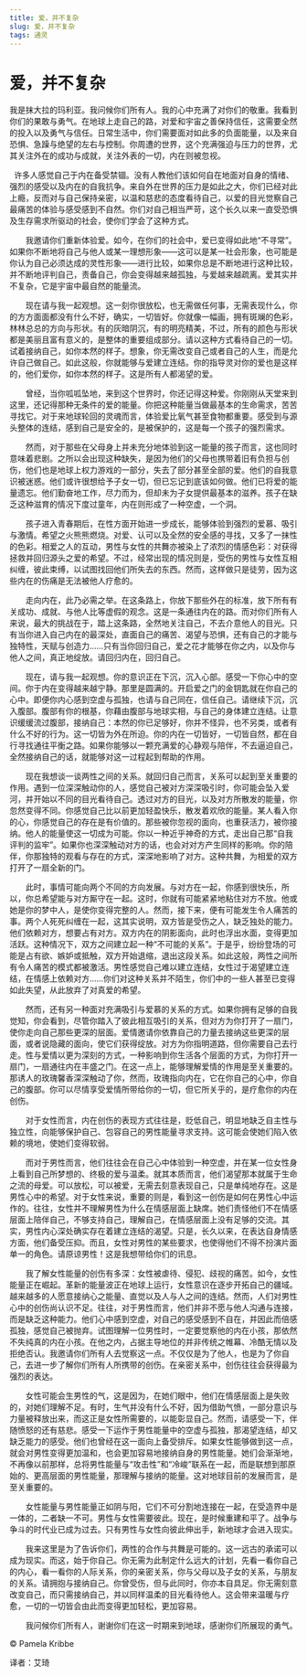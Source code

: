 ```yaml
--- 
title: 爱，并不复杂 
slug: 爱，并不复杂 
tags: 通灵 
--- 
```

# 爱，并不复杂

我是抹大拉的玛利亚。我问候你们所有人。我的心中充满了对你们的敬重。我看到你们的果敢与勇气。在地球上走自己的路，对爱和宇宙之善保持信任，这需要全然的投入以及勇气与信任。日常生活中，你们需要面对如此多的负面能量，以及来自恐惧、急躁与绝望的左右与控制。你周遭的世界，这个充满强迫与压力的世界，尤其关注外在的成功与成就，关注外表的一切，内在则被忽视。

  许多人感觉自己于内在备受禁锢。没有人教他们该如何自在地面对自身的情绪、强烈的感受以及内在的自我抗争。来自外在世界的压力是如此之大，你们已经对此上瘾，反而对与自己保持亲密，以温和慈悲的态度看待自己，以爱的目光觉察自己最痛苦的体验与感受感到不自然。你们对自己相当严苛，这个长久以来一直受恐惧及生存需求所驱动的社会，使你们学会了这种方式。

　　我邀请你们重新体验爱。如今，在你们的社会中，爱已变得如此地“不寻常”。如果你不断地将自己与他人或某一理想形象——这可以是某一社会形象，也可能是你认为自己必须达成的灵性形象——进行比较，如果你总是不断地进行这种比较，并不断地评判自己，责备自己，你会变得越来越孤独，与爱越来越疏离。爱其实并不复杂，它是宇宙中最自然的能量流。

　　现在请与我一起观想。这一刻你很放松，也无需做任何事，无需表现什么，你的方方面面都没有什么不好，确实，一切皆好。你就像一幅画，拥有斑斓的色彩，林林总总的方向与形状。有的灰暗阴沉，有的明亮精美，不过，所有的颜色与形状都是美丽且富有意义的，是整体的重要组成部分。请以这种方式看待自己的一切。试着接纳自己，如你本然的样子。想象，你无需改变自己或者自己的人生，而是允许自己做自己。如此这般，你就能够与爱建立连结。你的指导灵对你的爱也是这样的，他们爱你，如你本然的样子。这是所有人都渴望的爱。

　　曾经，当你呱呱坠地，来到这个世界时，你还记得这种爱。你刚刚从天堂来到这里，还记得那种无条件的爱的能量。你把这种能量当做最基本的生命需求，苦苦寻找它。对于来地球轮回的灵魂而言，体验爱比氧气甚至食物都重要。感受到与源头整体的连结，感到自己是安全的，是被保护的，这是每一个孩子的强烈需求。

　　然而，对于那些在父母身上并未充分地体验到这一能量的孩子而言，这也同时意味着悲剧。之所以会出现这种缺失，是因为他们的父母也携带着旧有负担与创伤，他们也是地球上权力游戏的一部分，失去了部分甚至全部的爱。他们的自我意识被迷惑。他们或许很想给予子女一切，但已忘记到底该如何做。他们已将爱的能量遗忘。他们勤奋地工作，尽力而为，但却未为子女提供最基本的滋养。孩子在缺乏这种滋育的情况下度过童年，内在则形成了一种空虚，一个洞。

　　孩子进入青春期后，在性方面开始进一步成长，能够体验到强烈的爱慕、吸引与激情。希望之火熊熊燃烧。对爱、认可以及全然的安全感的寻找，又多了一抹性的色彩。相爱之人的互动，男性与女性的共舞亦被染上了浓烈的情感色彩：对获得拯救并回归源头之爱的希望。不过，经常出现的情况则是，受伤的男性与女性互相纠缠，彼此束缚，以试图找回他们所失去的东西。然而，这样做只是徒劳，因为这些内在的伤痛是无法被他人疗愈的。

　　走向内在，此乃必需之举。在这条路上，你放下那些外在的标准，放下所有有关成功、成就、与他人比等虚假的观念。这是一条通往内在的路。而对你们所有人来说，最大的挑战在于，踏上这条路，全然地关注自己，不去介意他人的目光。只有当你进入自己内在的最深处，直面自己的痛苦、渴望与恐惧，还有自己的才能与独特性，天赋与创造力……只有当你回归自己，爱之花才能够在你之内，以及你与他人之间，真正地绽放。请回归内在，回归自己。

　　现在，请与我一起观想。你的意识正在下沉，沉入心部。感受一下你心中的空间。你于内在变得越来越宁静。那里是圆满的。开启爱之门的金钥匙就在你自己的心中。即便你内心感到空虚与孤独，也请与自己同在，信任自己。请继续下沉，沉入腹部。腹部有你的根基，你藉由腹部与地球实相，与自己的身体建立连结。让意识缓缓流过腹部，接纳自己：本然的你已足够好，你并不怪异，也不另类，或者有什么不好的行为。这一切皆为外在所迫。你的内在一切皆好，一切皆自然，都在自行寻找通往平衡之路。如果你能够以一颗充满爱的心静观与陪伴，不去逼迫自己，全然接纳自己的话，就能够对这一过程起到帮助的作用。

　　现在我想谈一谈两性之间的关系。就回归自己而言，关系可以起到至关重要的作用。遇到一位深深触动你的人，感觉自己被对方深深吸引时，你可能会坠入爱河，并开始以不同的目光看待自己。透过对方的目光，以及对方所散发的能量，你忽然变得不同。你感觉自己比以前更加轻盈快乐，散发着欢欣的能量。某人看入你的心，你感觉自己的存在是有价值的。那些被你忽视的面向，也重获活力，被你接纳。他人的能量使这一切成为可能。你以一种近乎神奇的方式，走出自己那“自我评判的监牢”。如果你也深深触动对方的话，也会对对方产生同样的影响。你的陪伴，你那独特的观看与存在的方式，深深地影响了对方。这种共舞，为相爱的双方打开了一扇全新的门。

　　此时，事情可能向两个不同的方向发展。与对方在一起，你感到很快乐，所以，你总希望能与对方厮守在一起。这时，你就有可能紧紧地粘住对方不放。他或她是你的梦中人，是使你变得完整的人。然而，接下来，便有可能发生令人痛苦的事。两个人死死纠缠在一起，这其实说明，双方皆是受伤之人，缺乏独处的能力。他们依赖对方，想要占有对方。双方内在的阴影面向，此时也浮出水面，变得更加活跃。这种情况下，双方之间建立起一种“不可能的关系”。于是乎，纷纷登场的可能是占有欲、嫉妒或抵触，双方开始退缩，退出这段关系。如此这般，两性之间所有令人痛苦的模式都被激活。男性感觉自己难以建立连结，女性过于渴望建立连结，在情感上依赖对方……你们对这种关系并不陌生，你们中的一些人甚至已变得如此失望，从此放弃了对真爱的希望。

　　然而，还有另一种面对充满吸引与爱慕的关系的方式。如果你拥有足够的自我觉知，你会看到，尽管你踏入了彼此相互吸引的关系，但对方为你打开了一扇门，使你走向自己那些更深的层面。爱情邀请你依靠自己的力量去接纳这些更深的层面，或者说隐藏的面向，使它们获得绽放。对方为你指明道路，但你需要自己去行走。性与爱情以更为深刻的方式，一种影响到你生活各个层面的方式，为你打开一扇门，一扇通往内在丰盛之门。在这一点上，能够理解爱情的作用是至关重要的。那诱人的玫瑰馨香深深触动了你，然而，玫瑰指向内在，它在你自己的心中，你自己的腹部。你可以尽情享受爱情所带给你的一切，但它所关乎的，是疗愈你的内在创伤。

　　对于女性而言，内在创伤的表现方式往往是，贬低自己，明显地缺乏自主性与独立性，向能够保护自己、包容自己的男性能量寻求支持。这可能会使她们陷入依赖的境地，使她们变得软弱。

　　而对于男性而言，他们往往会在自己心中体验到一种空虚，并在某一位女性身上看到自己所梦想的、终极的爱与温柔。就其本质而言，他们渴望那本就属于生命之流的母爱。可以放松，可以被爱，无需去刻意表现自己，只是单纯地存在。这是男性心中的希望。对于女性来说，重要的则是，看到这一创伤是如何在男性心中运作的。往往，女性并不理解男性为什么在情感层面上缺席。她们责怪他们不在情感层面上陪伴自己，不够支持自己，理解自己，在情感层面上没有足够的交流。其实，男性内心深处确实存在着建立连结的渴望。只是，长久以来，在表达自身情感方面，他们备受压抑。而且，女性对男性的某些要求，也使得他们不得不扮演片面单一的角色。请原谅男性！这是我想带给你们的讯息。

　　我了解女性能量的创伤有多深：女性被虐待、侵犯、歧视的痛苦。如今，女性能量正在崛起。革新的能量波正在地球上运行，女性意识在逐步开拓自己的疆域。越来越多的人愿意接纳心之能量、直觉以及人与人之间的连结。然而，人们对男性心中的创伤尚认识不足。往往，对于男性而言，他们并非不愿与他人沟通与连接，而是缺乏这种能力。他们心中感到空虚，对自己的感受感到不自在，并因此而倍感孤独，感觉自己被抛弃。试图理解一位男性时，一定要觉察他的内在小孩，那依然不失纯真的内在小孩。在他之内，占据主导地位的并非传统之帷幕、冷酷无情以及拒绝否认。我邀请你们所有人去觉察这一点。不仅仅是为了他人，也是为了你自己，去进一步了解你们所有人所携带的创伤。在亲密关系中，创伤往往会获得最为强烈的表达。

　　女性可能会生男性的气，这是因为，在她们眼中，他们在情感层面上是失败的，对她们理解不足。有时，生气并没有什么不好，因为借助气愤，一部分意识与力量被释放出来，而这正是女性所需要的，以能彰显自己。然而，请感受一下，伴随愤怒的还有慈悲。感受一下运作于男性能量中的空虚与孤独，那渴望连结，却又缺乏能力的感受。他们也曾经在这一面向上备受排斥。如果女性能够做到这一点，就会对男性变得更加温和，也会更加容易地接纳自身的男性能量。她们会渐渐地，不再像以前那样，总将男性能量与“攻击性”和“冷峻”联系在一起，而是联想到那原始的、更高层面的男性能量，那理解与接纳的能量。这对地球目前的发展而言，是至关重要的。

　　女性能量与男性能量正如阴与阳，它们不可分割地连接在一起，在受造界中是一体的，二者缺一不可。男性与女性需要彼此。现在，是时候重建和平了。战争与争斗的时代业已成为过去。只有男性与女性向彼此伸出手，新地球才会进入现实。

　　我来这里是为了告诉你们，两性的合作与共舞是可能的。这一远古的承诺可以成为现实。而这，始于你自己。你无需为此制定什么远大的计划，先看一看你自己的内心，看一看你的人际关系，你的亲密关系，你与父母以及子女的关系，与朋友的关系。请拥抱与接纳自己。你曾受伤，但与此同时，你亦本自具足。你无需刻意改变自己，而只需接纳自己，并以同样温柔的目光看待他人。这会带来温暖与疗愈，一切的一切皆会由此而变得更加轻松，更加容易。

　　我问候你们所有人，谢谢你们在这一时期来到地球，感谢你们所展现的勇气。

© Pamela Kribbe

译者：艾琦